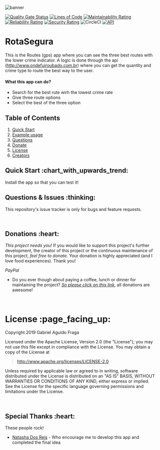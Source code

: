 ![banner](https://raw.github.com/kaapiel/Raw-content/master/Rota-Segura-Android/banner.png)

[![Quality Gate Status](https://sonarcloud.io/api/project_badges/measure?project=rota-segura-android&metric=alert_status)](https://sonarcloud.io/dashboard?id=rota-segura-android)
[![Lines of Code](https://sonarcloud.io/api/project_badges/measure?project=rota-segura-android&metric=ncloc)](https://sonarcloud.io/dashboard?id=rota-segura-android)
[![Maintainability Rating](https://sonarcloud.io/api/project_badges/measure?project=rota-segura-android&metric=sqale_rating)](https://sonarcloud.io/dashboard?id=rota-segura-android)
[![Reliability Rating](https://sonarcloud.io/api/project_badges/measure?project=rota-segura-android&metric=reliability_rating)](https://sonarcloud.io/dashboard?id=rota-segura-android)
[![Security Rating](https://sonarcloud.io/api/project_badges/measure?project=rota-segura-android&metric=security_rating)](https://sonarcloud.io/dashboard?id=rota-segura-android)
![CircleCI](https://img.shields.io/circleci/build/github/kaapiel/Rota-Segura-Android/master)
[![API](https://img.shields.io/badge/API-26%2B-green.svg?style=flat)](https://android-arsenal.com/api?level=26)

# RotaSegura #
This is the Routes (gps) app where you can see the three best routes with the lower crime indicator.
A logic is done through the api (http://www.ondefuiroubado.com.br) where you can get the quantity and crime type to route the best way to the user.

#### What this app can do? ####
* Search for the best rute wirh the lowest crime rate
* Give three route options
* Select the best of the three option

## Table of Contents
1. [Quick Start](#quick-start)
1. [Example usage](#examples)
1. [Questions](#report)
1. [Donate](#donate)
1. [License](#licence)
1. [Creators](#creators)

<h2 id="quick-start">Quick Start :chart_with_upwards_trend:</h2>
Install the app so that you can test it!

<br/>

<h2 id="report">Questions & Issues :thinking:</h2>

This repository's issue tracker is only for bugs and feature requests.  

<br/>

<h2 id="donate">Donations :heart:</h2>

*This project needs you!* If you would like to support this project's further development, the creator of this project or the continuous maintenance of this project, *feel free to donate*. Your donation is highly appreciated (and I love food experiences). Thank you!

*PayPal*

- Do you ever though about paying a coffee, lunch or dinner for maintaining the project? [*So please click on this link*](https://www.paypal.com/cgi-bin/webscr?cmd=_donations&business=gabriel_aguido@hotmail.com&lc=US&item_name=Donation+to+Rota+Segura+Android+Maintenance&no_note=0&cn=&currency_code=USD&bn=PP-DonationsBF:btn_donateCC_LG.gif:NonHosted), all donations are awesome!

<br/>

<h1 id="license">License :page_facing_up:</h1>

Copyright 2019 Gabriel Aguido Fraga

Licensed under the Apache License, Version 2.0 (the "License");
you may not use this file except in compliance with the License.
You may obtain a copy of the License at

> http://www.apache.org/licenses/LICENSE-2.0

Unless required by applicable law or agreed to in writing, software
distributed under the License is distributed on an "AS IS" BASIS,
WITHOUT WARRANTIES OR CONDITIONS OF ANY KIND, either express or implied.
See the License for the specific language governing permissions and
limitations under the License.

<br/>

<h2 id="creators">Special Thanks :heart:</h2>

These people rock!

- [Natasha Dos Reis](https://www.linkedin.com/in/natasha-dos-reis-98987431) - Who encourage me to develop this app and completed the final idea
